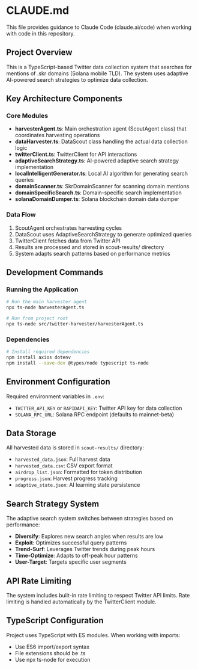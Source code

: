 # CLAUDE.md

This file provides guidance to Claude Code (claude.ai/code) when working with code in this repository.

## Project Overview

This is a TypeScript-based Twitter data collection system that searches for mentions of .skr domains (Solana mobile TLD). The system uses adaptive AI-powered search strategies to optimize data collection.

## Key Architecture Components

### Core Modules
- **harvesterAgent.ts**: Main orchestration agent (ScoutAgent class) that coordinates harvesting operations
- **dataHarvester.ts**: DataScout class handling the actual data collection logic
- **twitterClient.ts**: TwitterClient for API interactions
- **adaptiveSearchStrategy.ts**: AI-powered adaptive search strategy implementation
- **localIntelligentGenerator.ts**: Local AI algorithm for generating search queries
- **domainScanner.ts**: SkrDomainScanner for scanning domain mentions
- **domainSpecificSearch.ts**: Domain-specific search implementation
- **solanaDomainDumper.ts**: Solana blockchain domain data dumper

### Data Flow
1. ScoutAgent orchestrates harvesting cycles
2. DataScout uses AdaptiveSearchStrategy to generate optimized queries
3. TwitterClient fetches data from Twitter API
4. Results are processed and stored in scout-results/ directory
5. System adapts search patterns based on performance metrics

## Development Commands

### Running the Application
```bash
# Run the main harvester agent
npx ts-node harvesterAgent.ts

# Run from project root
npx ts-node src/twitter-harvester/harvesterAgent.ts
```

### Dependencies
```bash
# Install required dependencies
npm install axios dotenv
npm install --save-dev @types/node typescript ts-node
```

## Environment Configuration

Required environment variables in `.env`:
- `TWITTER_API_KEY` or `RAPIDAPI_KEY`: Twitter API key for data collection
- `SOLANA_RPC_URL`: Solana RPC endpoint (defaults to mainnet-beta)

## Data Storage

All harvested data is stored in `scout-results/` directory:
- `harvested_data.json`: Full harvest data
- `harvested_data.csv`: CSV export format
- `airdrop_list.json`: Formatted for token distribution
- `progress.json`: Harvest progress tracking
- `adaptive_state.json`: AI learning state persistence

## Search Strategy System

The adaptive search system switches between strategies based on performance:
- **Diversify**: Explores new search angles when results are low
- **Exploit**: Optimizes successful query patterns
- **Trend-Surf**: Leverages Twitter trends during peak hours
- **Time-Optimize**: Adapts to off-peak hour patterns
- **User-Target**: Targets specific user segments

## API Rate Limiting

The system includes built-in rate limiting to respect Twitter API limits. Rate limiting is handled automatically by the TwitterClient module.

## TypeScript Configuration

Project uses TypeScript with ES modules. When working with imports:
- Use ES6 import/export syntax
- File extensions should be .ts
- Use npx ts-node for execution